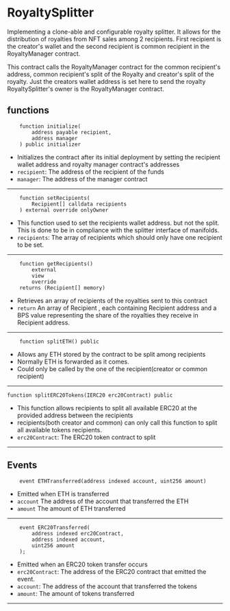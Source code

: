 # RoyaltySplitter

Implementing a clone-able and configurable royalty splitter. It allows for the
distribution of royalties from NFT sales among 2 recipients. First recipient is
the creator's wallet and the second recipient is common recipient in the
RoyaltyManager contract.

This contract calls the RoyaltyManager contract for the common recipient's
address, common recipient's split of the Royalty and creator's split of the
royalty. Just the creators wallet address is set here to send the royalty
RoyaltySplitter's owner is the RoyaltyManager contract.

## functions

```Solidity
    function initialize(
        address payable recipient,
        address manager
    ) public initializer
```

- Initializes the contract after its initial deployment by setting the recipient
  wallet address and royalty manager contract's addresses
- `recipient`: The address of the recipient of the funds
- `manager`: The address of the manager contract

---

```Solidity
    function setRecipients(
        Recipient[] calldata recipients
    ) external override onlyOwner
```

- This function used to set the recipients wallet address. but not the split.
  This is done to be in compliance with the splitter interface of manifolds.
- `recipients`: The array of recipients which should only have one recipient to
  be set.

---

```Solidity
    function getRecipients()
        external
        view
        override
    returns (Recipient[] memory)
```

- Retrieves an array of recipients of the royalties sent to this contract
- `return` An array of Recipient , each containing Recipient address and a BPS
  value representing the share of the royalties they receive in Recipient
  address.

---

```Solidity
    function splitETH() public
```

- Allows any ETH stored by the contract to be split among recipients
- Normally ETH is forwarded as it comes.
- Could only be called by the one of the recipient(creator or common recipient)

---

```Solidity
function splitERC20Tokens(IERC20 erc20Contract) public
```

- This function allows recipients to split all available ERC20 at the provided
  address between the recipients
- recipients(both creator and common) can only call this function to split all
  available tokens recipients.
- `erc20Contract`: The ERC20 token contract to split

---

## Events

```Solidity
    event ETHTransferred(address indexed account, uint256 amount)
```

- Emitted when ETH is transferred
- `account` The address of the account that transferred the ETH
- `amount` The amount of ETH transferred

---

```Solidity
    event ERC20Transferred(
        address indexed erc20Contract,
        address indexed account,
        uint256 amount
    );
```

- Emitted when an ERC20 token transfer occurs
- `erc20Contract`: The address of the ERC20 contract that emitted the event.
- `account`: The address of the account that transferred the tokens
- `amount`: The amount of tokens transferred

---
